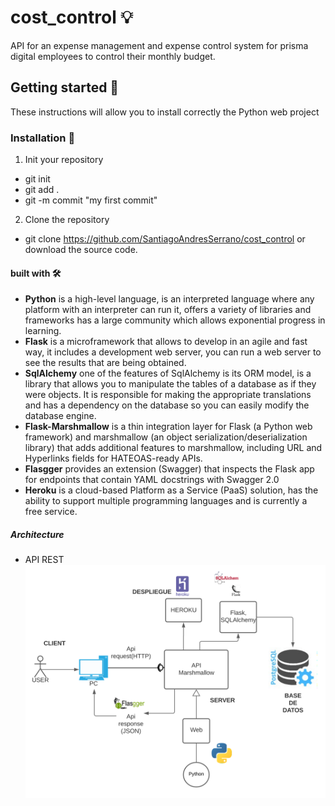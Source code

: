 # cost_control 💡

API for an expense management and
expense control system for prisma digital employees to control their monthly budget.

## Getting started 🚀

These instructions will allow you to install correctly the Python web project

### Installation 🔧

1. Init your repository 
 - git init
 - git add .
 - git -m commit "my first commit"
2. Clone the repository 
- git clone https://github.com/SantiagoAndresSerrano/cost_control or download the source code.

#### built with 🛠️

- **Python** is a high-level language, is an interpreted language where any platform with an interpreter can run it, offers a variety of libraries and frameworks has a large community which allows exponential progress in learning.
- **Flask** is a microframework that allows to develop in an agile and fast way, it includes a development web server, you can run a web server to see the results that are being obtained.
- **SqlAlchemy** one of the features of SqlAlchemy is its ORM model, is a library that allows you to manipulate the tables of a database as if they were objects. It is responsible for making the appropriate translations and has a dependency on the database so you can easily modify the database engine.
- **Flask-Marshmallow** is a thin integration layer for Flask (a Python web framework) and marshmallow (an object serialization/deserialization library) that adds additional features to marshmallow, including URL and Hyperlinks fields for HATEOAS-ready APIs.
- **Flasgger** provides an extension (Swagger) that inspects the Flask app for endpoints that contain YAML docstrings with Swagger 2.0
- **Heroku** is a cloud-based Platform as a Service (PaaS) solution, has the ability to support multiple programming languages and is currently a free service.

##### Architecture
- API REST 
![Diagrama de arquitectura](https://raw.githubusercontent.com/SantiagoAndresSerrano/cost_control/master/doc/architecture.svg "Architecture diagram")


